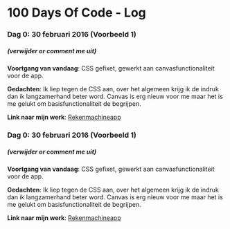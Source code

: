 # 100 Days Of Code - Log

### Dag 0: 30 februari 2016 (Voorbeeld 1)
##### (verwijder or comment me uit)

**Voortgang van vandaag**: CSS gefixet, gewerkt aan canvasfunctionaliteit voor de app.

**Gedachten**: Ik liep tegen de CSS aan, over het algemeen krijg ik de indruk dan ik langzamerhand beter word. Canvas is erg nieuw voor me maar het is me gelukt om basisfunctionaliteit de begrijpen.

**Link naar mijn werk**: [Rekenmachineapp](http://www.example.com)

### Dag 0: 30 februari 2016 (Voorbeeld 1)
##### (verwijder or comment me uit)

**Voortgang van vandaag**: CSS gefixet, gewerkt aan canvasfunctionaliteit voor de app.

**Gedachten**: Ik liep tegen de CSS aan, over het algemeen krijg ik de indruk dan ik langzamerhand beter word. Canvas is erg nieuw voor me maar het is me gelukt om basisfunctionaliteit de begrijpen.

**Link naar mijn werk**: [Rekenmachineapp](http://www.example.com)